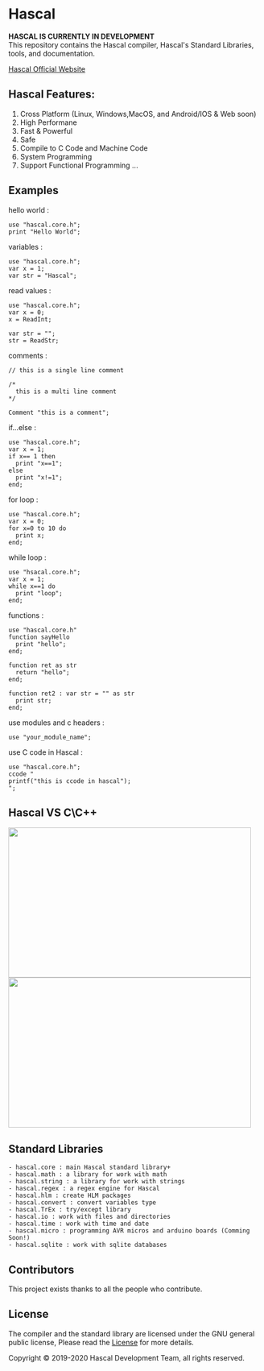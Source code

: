 # Hascal
<b>HASCAL IS CURRENTLY IN DEVELOPMENT</b><br>
This repository contains the Hascal compiler, Hascal's Standard Libraries, tools, and documentation.

[Hascal Official Website](https://hascal.github.io)
## Hascal Features:
1. Cross Platform (Linux, Windows,MacOS, and Android/IOS & Web soon)
2. High Performane
3. Fast & Powerful
4. Safe
5. Compile to C Code and Machine Code
6. System Programming
7. Support Functional Programming
...
## Examples
hello world :
```
use "hascal.core.h";
print "Hello World";
```
variables :
```
use "hascal.core.h";
var x = 1;
var str = "Hascal";
```
read values :
```
use "hascal.core.h";
var x = 0;
x = ReadInt;

var str = "";
str = ReadStr;
```
comments :
```
// this is a single line comment

/*
  this is a multi line comment
*/

Comment "this is a comment";
```
if...else :
```
use "hascal.core.h";
var x = 1;
if x== 1 then
  print "x==1";
else
  print "x!=1";
end;
```
for loop :
```
use "hascal.core.h";
var x = 0;
for x=0 to 10 do
  print x;
end;
```
while loop :
```
use "hsacal.core.h";
var x = 1;
while x==1 do
  print "loop";
end;
```
functions :
```
use "hascal.core.h"
function sayHello
  print "hello";
end;

function ret as str
  return "hello";
end;

function ret2 : var str = "" as str
  print str;
end;
```
use modules and c headers :
```
use "your_module_name";
```
use C code in Hascal :
```
use "hascal.core.h";
ccode "
printf("this is ccode in hascal");
";
```

## Hascal VS C\C++
<img style="display:inline-block" width="482px" height="298px" src="https://raw.githubusercontent.com/hascal/hascal/main/img/hasca_what_is_your_name.png">
<img style="display:inline-block" width="482px" height="298px" src="https://raw.githubusercontent.com/hascal/hascal/main/img/c_what_is_your_name.png">

## Standard Libraries
```
- hascal.core : main Hascal standard library+
- hascal.math : a library for work with math
- hascal.string : a library for work with strings
- hascal.regex : a regex engine for Hascal
- hascal.hlm : create HLM packages
- hascal.convert : convert variables type
- hascal.TrEx : try/except library
- hascal.io : work with files and directories
- hascal.time : work with time and date
- hascal.micro : programming AVR micros and arduino boards (Comming Soon!)
- hascal.sqlite : work with sqlite databases
```
## Contributors
This project exists thanks to all the people who contribute. 

## License
The compiler and the standard library are licensed under the GNU general public license,
Please read the [License](https://github.com/hascal/hascal/blob/main/LICENSE) for more details.

Copyright © 2019-2020  Hascal Development Team, all rights reserved.

